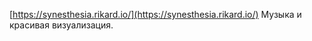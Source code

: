 ---
---
[https://synesthesia.rikard.io/](https://synesthesia.rikard.io/)
Музыка и красивая визуализация.
